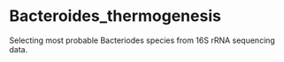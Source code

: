 # Bacteroides_thermogenesis

Selecting most probable Bacteriodes species from 16S rRNA sequencing data. 
